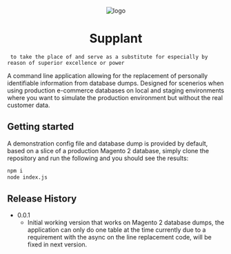 

<p align="center">
    <img src="https://storage.downfall24.com/supplant/logo.jpg" alt="logo" />
</p>

<p align="center">
<h1 style="text-align:center">Supplant</h1>
</p>


```
 to take the place of and serve as a substitute for especially by reason of superior excellence or power
```


A command line application allowing for the replacement of personally identifiable information from database dumps. Designed for scenerios when using production e-commerce databases on local and staging environments where you want to simulate the production environment but without the real customer data.

## Getting started

A demonstration config file and database dump is provided by default, based on a slice of a production Magento 2 database, simply clone the repository and run the following and you should see the results:

```sh
npm i
node index.js
```

## Release History

* 0.0.1
    * Initial working version that works on Magento 2 database dumps, the application can only do one table at the time currently due to a requirement with the async on the line replacement code, will be fixed in next version.